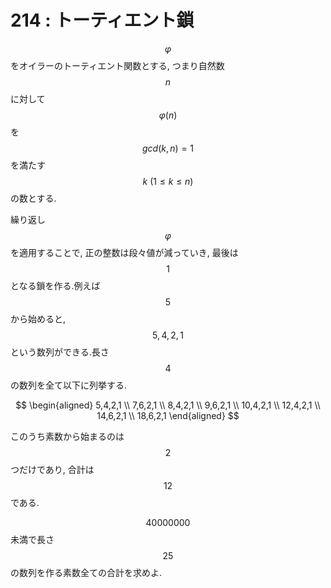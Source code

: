 # 214 : トーティエント鎖

$$\varphi$$ をオイラーのトーティエント関数とする, つまり自然数 $$n$$ に対して $$\varphi(n)$$ を $$gcd(k,n) = 1$$ を満たす $$k\ (1 ≤ k ≤ n)$$ の数とする.

繰り返し $$\varphi$$ を適用することで, 正の整数は段々値が減っていき, 最後は $$1$$ となる鎖を作る.例えば $$5$$ から始めると, $$5,4,2,1$$ という数列ができる.長さ $$4$$ の数列を全て以下に列挙する.

$$
\begin{aligned}
5,4,2,1 \\
7,6,2,1 \\
8,4,2,1 \\
9,6,2,1 \\
10,4,2,1 \\
12,4,2,1 \\
14,6,2,1 \\
18,6,2,1
\end{aligned}
$$

このうち素数から始まるのは$$2$$つだけであり, 合計は $$12$$ である.

$$40000000$$ 未満で長さ $$25$$ の数列を作る素数全ての合計を求めよ.

